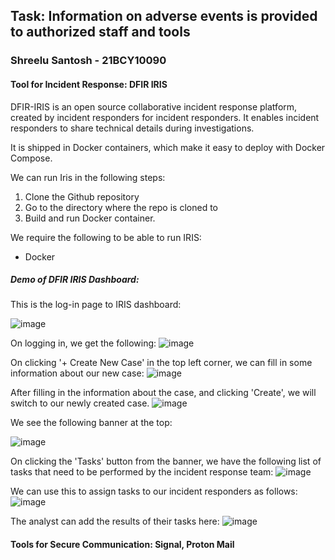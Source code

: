 <h2>Task: Information on adverse events is provided to authorized staff and tools</h2>

<h3>Shreelu Santosh - 21BCY10090</h3>

<h4>Tool for Incident Response: DFIR IRIS</h4>

<p>DFIR-IRIS is an open source collaborative incident response platform, created by incident responders for incident responders. It enables incident responders to share technical details during investigations.</p>

<p>It is shipped in Docker containers, which make it easy to deploy with Docker Compose.</p>

<p>We can run Iris in the following steps:</p>

<ol>
  <li>Clone the Github repository</li>
  <li>Go to the directory where the repo is cloned to</li>
  <li>Build and run Docker container.</li>
</ol>

<p>We require the following to be able to run IRIS:</p>

<ul>
  <li>Docker</li>
</ul>

<h5>Demo of DFIR IRIS Dashboard:</h5>
This is the log-in page to IRIS dashboard:

![image](https://github.com/hiyasharma/Team-Detect-vulnerabilities/assets/94289402/d5ece1ac-c96e-44de-baf0-f15695a1f6b9)

On logging in, we get the following:
![image](https://github.com/hiyasharma/Team-Detect-vulnerabilities/assets/94289402/807aab05-ab45-43ab-b8e1-e8e209798cd5)

On clicking '+ Create New Case' in the top left corner, we can fill in some information about our new case:
![image](https://github.com/hiyasharma/Team-Detect-vulnerabilities/assets/94289402/70b67b11-e761-4cb2-a4c7-c1e2d7ca9e75)

After filling in the information about the case, and clicking 'Create', we will switch to our newly created case.
![image](https://github.com/hiyasharma/Team-Detect-vulnerabilities/assets/94289402/c7eed9c8-8701-4a89-9d2d-fb093d46a9fe)

We see the following banner at the top:

![image](https://github.com/hiyasharma/Team-Detect-vulnerabilities/assets/94289402/599668c6-ee7c-4be8-80e0-8ec87b1fdfea)

On clicking the 'Tasks' button from the banner, we have the following list of tasks that need to be performed by the incident response team:
![image](https://github.com/hiyasharma/Team-Detect-vulnerabilities/assets/94289402/a8e72286-a6da-4884-88bf-ec843d26c4b4)

We can use this to assign tasks to our incident responders as follows:
![image](https://github.com/hiyasharma/Team-Detect-vulnerabilities/assets/94289402/97ad34f3-8f95-4bf1-81e7-e95f046ce084)

The analyst can add the results of their tasks here:
![image](https://github.com/hiyasharma/Team-Detect-vulnerabilities/assets/94289402/d3dcf4e0-ea1b-4528-9f8e-102d370e6e70)



<h4>Tools for Secure Communication: Signal, Proton Mail</h4>

<p></p>
